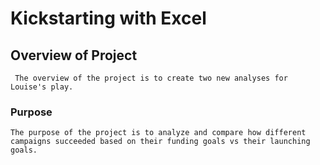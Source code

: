 # Kickstarting with Excel

  ## Overview of Project
     The overview of the project is to create two new analyses for Louise's play.
    

  ### Purpose
    The purpose of the project is to analyze and compare how different campaigns succeeded based on their funding goals vs their launching goals.
